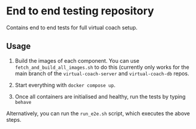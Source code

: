 # End to end testing repository

Contains end to end tests for full virtual coach setup.

## Usage

1. Build the images of each component. You can use `fetch_and_build_all_images.sh` to do this (currently only works for the main branch of the `virtual-coach-server` and `virtual-coach-db` repos.

2. Start everything with `docker compose up`.

3. Once all containers are initialised and healthy, run the tests by typing `behave`

Alternatively, you can run the `run_e2e.sh` script, which executes the above steps.
